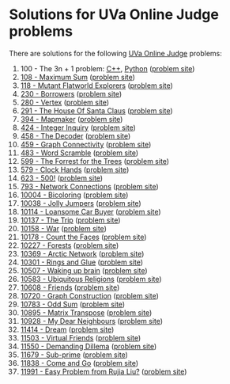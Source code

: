 # Solutions for UVa Online Judge problems

There are solutions for the following
[UVa Online Judge](https://uva.onlinejudge.org/) problems:

1. 100 - The 3n + 1 problem: [C++](00100.cc), [Python](00100.py)
   ([problem site](https://uva.onlinejudge.org/index.php?option=com_onlinejudge&Itemid=8&category=24&page=show_problem&problem=36))
1. [108 - Maximum Sum](00108.cc)
   ([problem site](https://uva.onlinejudge.org/index.php?option=com_onlinejudge&Itemid=8&category=24&page=show_problem&problem=44))
1. [118 - Mutant Flatworld Explorers](00118.cc)
   ([problem site](https://uva.onlinejudge.org/index.php?option=com_onlinejudge&Itemid=8&page=show_problem&category=24&problem=54))
1. [230 - Borrowers](00230.cc)
   ([problem site](https://uva.onlinejudge.org/index.php?option=com_onlinejudge&Itemid=8&category=24&page=show_problem&problem=166))
1. [280 - Vertex](00280.cc)
   ([problem site](https://uva.onlinejudge.org/index.php?option=com_onlinejudge&Itemid=8&category=24&page=show_problem&problem=216))
1. [291 - The House Of Santa Claus](00291.cc)
   ([problem site](https://uva.onlinejudge.org/index.php?option=com_onlinejudge&Itemid=8&category=24&page=show_problem&problem=227))
1. [394 - Mapmaker](00394.cc)
   ([problem site](https://uva.onlinejudge.org/index.php?option=com_onlinejudge&Itemid=8&category=24&page=show_problem&problem=330))
1. [424 - Integer Inquiry](00424.cc)
   ([problem site](https://uva.onlinejudge.org/index.php?option=com_onlinejudge&Itemid=8&category=24&page=show_problem&problem=365))
1. [458 - The Decoder](00458.cc)
   ([problem site](https://uva.onlinejudge.org/index.php?option=com_onlinejudge&Itemid=8&page=show_problem&category=24&problem=399))
1. [459 - Graph Connectivity](00459.cc)
   ([problem site](https://uva.onlinejudge.org/index.php?option=com_onlinejudge&Itemid=8&page=show_problem&category=6&problem=400))
1. [483 - Word Scramble](00483.py)
   ([problem site](https://uva.onlinejudge.org/index.php?option=com_onlinejudge&Itemid=8&category=24&page=show_problem&problem=424))
1. [599 - The Forrest for the Trees](00599.cc)
   ([problem site](https://uva.onlinejudge.org/index.php?option=com_onlinejudge&Itemid=8&category=24&page=show_problem&problem=540))
1. [579 - Clock Hands](00579.cc)
   ([problem site](https://uva.onlinejudge.org/index.php?option=com_onlinejudge&Itemid=8&category=24&page=show_problem&problem=520))
1. [623 - 500!](00623.py)
   ([problem site](https://uva.onlinejudge.org/index.php?option=com_onlinejudge&Itemid=8&category=24&page=show_problem&problem=564))
1. [793 - Network Connections](00793.cc)
   ([problem site](https://uva.onlinejudge.org/index.php?option=com_onlinejudge&Itemid=8&category=24&page=show_problem&problem=734))
1. [10004 - Bicoloring](10004.cc)
   ([problem site](https://uva.onlinejudge.org/index.php?option=com_onlinejudge&Itemid=8&category=24&page=show_problem&problem=945))
1. [10038 - Jolly Jumpers](10038.cc)
   ([problem site](https://uva.onlinejudge.org/index.php?option=com_onlinejudge&Itemid=8&category=24&page=show_problem&problem=979))
1. [10114 - Loansome Car Buyer](10114.py)
   ([problem site](https://uva.onlinejudge.org/index.php?option=com_onlinejudge&Itemid=8&category=24&page=show_problem&problem=1055))
1. [10137 - The Trip](10137.py)
   ([problem site](https://uva.onlinejudge.org/index.php?option=com_onlinejudge&Itemid=8&category=24&page=show_problem&problem=1078))
1. [10158 - War](10158.cc)
   ([problem site](https://uva.onlinejudge.org/index.php?option=com_onlinejudge&Itemid=8&category=24&page=show_problem&problem=1099))
1. [10178 - Count the Faces](10178.cc)
   ([problem site](https://uva.onlinejudge.org/index.php?option=com_onlinejudge&Itemid=8&category=24&page=show_problem&problem=1119))
1. [10227 - Forests](10227.py)
   ([problem site](https://uva.onlinejudge.org/index.php?option=com_onlinejudge&Itemid=8&category=24&page=show_problem&problem=1168))
1. [10369 - Arctic Network](10369.cc)
   ([problem site](https://uva.onlinejudge.org/index.php?option=com_onlinejudge&Itemid=8&category=24&page=show_problem&problem=1310))
1. [10301 - Rings and Glue](10301.cc)
   ([problem site](https://uva.onlinejudge.org/index.php?option=com_onlinejudge&Itemid=8&category=24&page=show_problem&problem=1242))
1. [10507 - Waking up brain](10507.cc)
   ([problem site](https://uva.onlinejudge.org/index.php?option=com_onlinejudge&Itemid=8&category=24&page=show_problem&problem=1448))
1. [10583 - Ubiquitous Religions](10583.cc)
   ([problem site](https://uva.onlinejudge.org/index.php?option=com_onlinejudge&Itemid=8&category=24&page=show_problem&problem=1524))
1. [10608 - Friends](10608.cc)
   ([problem site](https://uva.onlinejudge.org/index.php?option=com_onlinejudge&Itemid=8&category=24&page=show_problem&problem=1549))
1. [10720 - Graph Construction](10720.cc)
   ([problem site](https://uva.onlinejudge.org/index.php?option=com_onlinejudge&Itemid=8&category=24&page=show_problem&problem=1661))
1. [10783 - Odd Sum](10783.cc)
   ([problem site](https://uva.onlinejudge.org/index.php?option=com_onlinejudge&Itemid=8&category=24&page=show_problem&problem=1724))
1. [10895 - Matrix Transpose](10895.cc)
   ([problem site](https://uva.onlinejudge.org/index.php?option=com_onlinejudge&Itemid=8&category=24&page=show_problem&problem=1836))
1. [10928 - My Dear Neighbours](10928.cc)
   ([problem site](https://uva.onlinejudge.org/index.php?option=com_onlinejudge&Itemid=8&category=24&page=show_problem&problem=1869))
1. [11414 - Dream](11414.cc)
   ([problem site](https://uva.onlinejudge.org/index.php?option=com_onlinejudge&Itemid=8&category=24&page=show_problem&problem=2409))
1. [11503 - Virtual Friends](11503.cc)
   ([problem site](https://uva.onlinejudge.org/index.php?option=com_onlinejudge&Itemid=8&category=24&page=show_problem&problem=2498))
1. [11550 - Demanding Dillema](11550.cc)
   ([problem site](https://uva.onlinejudge.org/index.php?option=com_onlinejudge&Itemid=8&category=24&page=show_problem&problem=2545))
1. [11679 - Sub-prime](11679.cc)
   ([problem site](https://uva.onlinejudge.org/index.php?option=com_onlinejudge&Itemid=8&category=24&page=show_problem&problem=2726))
1. [11838 - Come and Go](11838.cc)
   ([problem site](https://uva.onlinejudge.org/index.php?option=com_onlinejudge&Itemid=8&page=show_problem&category=24&problem=2938))
1. [11991 - Easy Problem from Rujia Liu?](11991.cc)
   ([problem site](https://uva.onlinejudge.org/index.php?option=com_onlinejudge&Itemid=8&category=24&page=show_problem&problem=3142))
